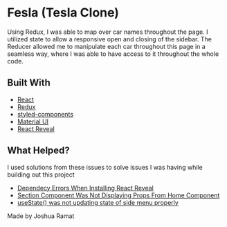 # Fesla (Tesla Clone)

Using Redux, I was able to map over car names throughout the page. I utilized state to allow a responsive open and closing of the sidebar. The Reducer allowed me to manipulate each car throughout this page in a seamless way, where I was able to have access to it throughout the whole code.

## Built With

* [React](https://reactjs.org/)
* [Redux](https://react-redux.js.org/)
* [styled-components](https://styled-components.com/)
* [Material UI](https://mui.com/)
* [React Reveal](https://www.react-reveal.com/)

## What Helped?

I used solutions from these issues to solve issues I was having while building out this project

* [Dependecy Errors When Installing React Reveal](https://stackoverflow.com/questions/64701308/graphql-eresolve-unable-to-resolve-dependency-tree-when-building-my-docker-conta/64744566#64744566)
* [Section Component Was Not Displaying Props From Home Component](https://stackoverflow.com/questions/52428879/objects-are-not-valid-as-a-react-child-if-you-meant-to-render-a-collection-of-c)
* [useState() was not updating state of side menu properly](https://stackoverflow.com/questions/62937686/what-is-usestate-second-parameter-and-why-am-i-having-the-is-not-a-function-e)

Made by Joshua Ramat
